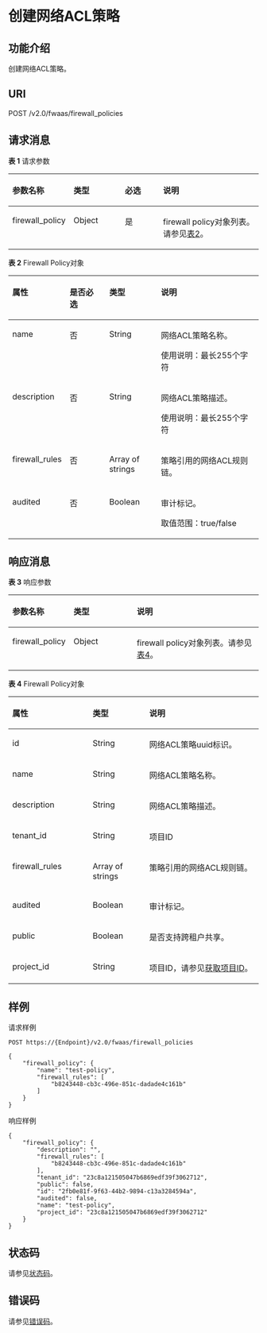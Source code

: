 # 创建网络ACL策略<a name="vpc_firewall_0008"></a>

## 功能介绍<a name="section1113556013250"></a>

创建网络ACL策略。

## URI<a name="section6172185713250"></a>

POST /v2.0/fwaas/firewall\_policies

## 请求消息<a name="section1463374013250"></a>

**表 1**  请求参数

<a name="table2714868513250"></a>
<table><thead align="left"><tr id="row1539465113250"><th class="cellrowborder" valign="top" width="19.388061193880613%" id="mcps1.2.5.1.1"><p id="p1243776013250"><a name="p1243776013250"></a><a name="p1243776013250"></a>参数名称</p>
</th>
<th class="cellrowborder" valign="top" width="21.42785721427857%" id="mcps1.2.5.1.2"><p id="p3819060413250"><a name="p3819060413250"></a><a name="p3819060413250"></a>类型</p>
</th>
<th class="cellrowborder" valign="top" width="16.328367163283673%" id="mcps1.2.5.1.3"><p id="p4282563113250"><a name="p4282563113250"></a><a name="p4282563113250"></a>必选</p>
</th>
<th class="cellrowborder" valign="top" width="42.85571442855714%" id="mcps1.2.5.1.4"><p id="p3747093813250"><a name="p3747093813250"></a><a name="p3747093813250"></a>说明</p>
</th>
</tr>
</thead>
<tbody><tr id="row4731925913250"><td class="cellrowborder" valign="top" width="19.388061193880613%" headers="mcps1.2.5.1.1 "><p id="p3852256313250"><a name="p3852256313250"></a><a name="p3852256313250"></a>firewall_policy</p>
</td>
<td class="cellrowborder" valign="top" width="21.42785721427857%" headers="mcps1.2.5.1.2 "><p id="p5375326713250"><a name="p5375326713250"></a><a name="p5375326713250"></a>Object</p>
</td>
<td class="cellrowborder" valign="top" width="16.328367163283673%" headers="mcps1.2.5.1.3 "><p id="p5311559313250"><a name="p5311559313250"></a><a name="p5311559313250"></a>是</p>
</td>
<td class="cellrowborder" valign="top" width="42.85571442855714%" headers="mcps1.2.5.1.4 "><p id="p3083242213250"><a name="p3083242213250"></a><a name="p3083242213250"></a>firewall policy对象列表。请参见<a href="#table17002720121127">表2</a>。</p>
</td>
</tr>
</tbody>
</table>

**表 2**  Firewall Policy对象

<a name="table17002720121127"></a>
<table><thead align="left"><tr id="row16929792121127"><th class="cellrowborder" valign="top" width="20.830000000000002%" id="mcps1.2.5.1.1"><p id="p18873879121127"><a name="p18873879121127"></a><a name="p18873879121127"></a>属性</p>
</th>
<th class="cellrowborder" valign="top" width="16.35%" id="mcps1.2.5.1.2"><p id="p1558616214598"><a name="p1558616214598"></a><a name="p1558616214598"></a>是否必选</p>
</th>
<th class="cellrowborder" valign="top" width="20.94%" id="mcps1.2.5.1.3"><p id="p12638309121127"><a name="p12638309121127"></a><a name="p12638309121127"></a>类型</p>
</th>
<th class="cellrowborder" valign="top" width="41.88%" id="mcps1.2.5.1.4"><p id="p61199938121127"><a name="p61199938121127"></a><a name="p61199938121127"></a>说明</p>
</th>
</tr>
</thead>
<tbody><tr id="row9858171121127"><td class="cellrowborder" valign="top" width="20.830000000000002%" headers="mcps1.2.5.1.1 "><p id="p49865700121127"><a name="p49865700121127"></a><a name="p49865700121127"></a>name</p>
</td>
<td class="cellrowborder" valign="top" width="16.35%" headers="mcps1.2.5.1.2 "><p id="p13586523597"><a name="p13586523597"></a><a name="p13586523597"></a>否</p>
</td>
<td class="cellrowborder" valign="top" width="20.94%" headers="mcps1.2.5.1.3 "><p id="p6225460121127"><a name="p6225460121127"></a><a name="p6225460121127"></a>String</p>
</td>
<td class="cellrowborder" valign="top" width="41.88%" headers="mcps1.2.5.1.4 "><p id="p40337147121127"><a name="p40337147121127"></a><a name="p40337147121127"></a><span id="text1275012281427"><a name="text1275012281427"></a><a name="text1275012281427"></a>网络ACL</span><span id="text17750142824219"><a name="text17750142824219"></a><a name="text17750142824219"></a></span>策略名称。</p>
<p id="p078324045715"><a name="p078324045715"></a><a name="p078324045715"></a>使用说明：最长255个字符</p>
</td>
</tr>
<tr id="row61803802121127"><td class="cellrowborder" valign="top" width="20.830000000000002%" headers="mcps1.2.5.1.1 "><p id="p39621949121127"><a name="p39621949121127"></a><a name="p39621949121127"></a>description</p>
</td>
<td class="cellrowborder" valign="top" width="16.35%" headers="mcps1.2.5.1.2 "><p id="p9586132125919"><a name="p9586132125919"></a><a name="p9586132125919"></a>否</p>
</td>
<td class="cellrowborder" valign="top" width="20.94%" headers="mcps1.2.5.1.3 "><p id="p66053143121127"><a name="p66053143121127"></a><a name="p66053143121127"></a>String</p>
</td>
<td class="cellrowborder" valign="top" width="41.88%" headers="mcps1.2.5.1.4 "><p id="p15357220121127"><a name="p15357220121127"></a><a name="p15357220121127"></a><span id="text10937139144212"><a name="text10937139144212"></a><a name="text10937139144212"></a>网络ACL</span><span id="text209371339174210"><a name="text209371339174210"></a><a name="text209371339174210"></a></span>策略描述。</p>
<p id="p9538853205712"><a name="p9538853205712"></a><a name="p9538853205712"></a>使用说明：最长255个字符</p>
</td>
</tr>
<tr id="row33369184121127"><td class="cellrowborder" valign="top" width="20.830000000000002%" headers="mcps1.2.5.1.1 "><p id="p16940942121127"><a name="p16940942121127"></a><a name="p16940942121127"></a>firewall_rules</p>
</td>
<td class="cellrowborder" valign="top" width="16.35%" headers="mcps1.2.5.1.2 "><p id="p958617217599"><a name="p958617217599"></a><a name="p958617217599"></a>否</p>
</td>
<td class="cellrowborder" valign="top" width="20.94%" headers="mcps1.2.5.1.3 "><p id="p27024915121127"><a name="p27024915121127"></a><a name="p27024915121127"></a>Array of strings</p>
</td>
<td class="cellrowborder" valign="top" width="41.88%" headers="mcps1.2.5.1.4 "><p id="p53455884121127"><a name="p53455884121127"></a><a name="p53455884121127"></a>策略引用的<span id="text7723551104210"><a name="text7723551104210"></a><a name="text7723551104210"></a>网络ACL</span><span id="text187232518425"><a name="text187232518425"></a><a name="text187232518425"></a></span>规则链。</p>
</td>
</tr>
<tr id="row717167121127"><td class="cellrowborder" valign="top" width="20.830000000000002%" headers="mcps1.2.5.1.1 "><p id="p30704110121127"><a name="p30704110121127"></a><a name="p30704110121127"></a>audited</p>
</td>
<td class="cellrowborder" valign="top" width="16.35%" headers="mcps1.2.5.1.2 "><p id="p1586172195914"><a name="p1586172195914"></a><a name="p1586172195914"></a>否</p>
</td>
<td class="cellrowborder" valign="top" width="20.94%" headers="mcps1.2.5.1.3 "><p id="p10804884121127"><a name="p10804884121127"></a><a name="p10804884121127"></a>Boolean</p>
</td>
<td class="cellrowborder" valign="top" width="41.88%" headers="mcps1.2.5.1.4 "><p id="p3925300121127"><a name="p3925300121127"></a><a name="p3925300121127"></a>审计标记。</p>
<p id="p04705516572"><a name="p04705516572"></a><a name="p04705516572"></a>取值范围：true/false</p>
</td>
</tr>
</tbody>
</table>

## 响应消息<a name="section3860887413250"></a>

**表 3**  响应参数

<a name="table1500933413250"></a>
<table><thead align="left"><tr id="row4729303413250"><th class="cellrowborder" valign="top" width="23.169999999999998%" id="mcps1.2.4.1.1"><p id="p3920364913250"><a name="p3920364913250"></a><a name="p3920364913250"></a>参数名称</p>
</th>
<th class="cellrowborder" valign="top" width="25.61%" id="mcps1.2.4.1.2"><p id="p2638548713250"><a name="p2638548713250"></a><a name="p2638548713250"></a>类型</p>
</th>
<th class="cellrowborder" valign="top" width="51.22%" id="mcps1.2.4.1.3"><p id="p3350107113250"><a name="p3350107113250"></a><a name="p3350107113250"></a>说明</p>
</th>
</tr>
</thead>
<tbody><tr id="row2328883413250"><td class="cellrowborder" valign="top" width="23.169999999999998%" headers="mcps1.2.4.1.1 "><p id="p1575454013250"><a name="p1575454013250"></a><a name="p1575454013250"></a>firewall_policy</p>
</td>
<td class="cellrowborder" valign="top" width="25.61%" headers="mcps1.2.4.1.2 "><p id="p4446263713250"><a name="p4446263713250"></a><a name="p4446263713250"></a>Object</p>
</td>
<td class="cellrowborder" valign="top" width="51.22%" headers="mcps1.2.4.1.3 "><p id="p4558033913250"><a name="p4558033913250"></a><a name="p4558033913250"></a>firewall policy对象列表。请参见<a href="#table6763048152111">表4</a>。</p>
</td>
</tr>
</tbody>
</table>

**表 4**  Firewall Policy对象

<a name="table6763048152111"></a>
<table><thead align="left"><tr id="row18764194892115"><th class="cellrowborder" valign="top" width="32.083208320832085%" id="mcps1.2.4.1.1"><p id="p3764194815213"><a name="p3764194815213"></a><a name="p3764194815213"></a>属性</p>
</th>
<th class="cellrowborder" valign="top" width="22.632263226322635%" id="mcps1.2.4.1.2"><p id="p876474817212"><a name="p876474817212"></a><a name="p876474817212"></a>类型</p>
</th>
<th class="cellrowborder" valign="top" width="45.28452845284529%" id="mcps1.2.4.1.3"><p id="p1876484815214"><a name="p1876484815214"></a><a name="p1876484815214"></a>说明</p>
</th>
</tr>
</thead>
<tbody><tr id="row46402691121127"><td class="cellrowborder" valign="top" width="32.083208320832085%" headers="mcps1.2.4.1.1 "><p id="p11805115121127"><a name="p11805115121127"></a><a name="p11805115121127"></a>id</p>
</td>
<td class="cellrowborder" valign="top" width="22.632263226322635%" headers="mcps1.2.4.1.2 "><p id="p13006089121127"><a name="p13006089121127"></a><a name="p13006089121127"></a>String</p>
</td>
<td class="cellrowborder" valign="top" width="45.28452845284529%" headers="mcps1.2.4.1.3 "><p id="p13152683121127"><a name="p13152683121127"></a><a name="p13152683121127"></a><span id="text132565208432"><a name="text132565208432"></a><a name="text132565208432"></a>网络ACL</span><span id="text9256202014436"><a name="text9256202014436"></a><a name="text9256202014436"></a></span>策略uuid标识。</p>
</td>
</tr>
<tr id="row376464814211"><td class="cellrowborder" valign="top" width="32.083208320832085%" headers="mcps1.2.4.1.1 "><p id="p19764204872112"><a name="p19764204872112"></a><a name="p19764204872112"></a>name</p>
</td>
<td class="cellrowborder" valign="top" width="22.632263226322635%" headers="mcps1.2.4.1.2 "><p id="p2764154815210"><a name="p2764154815210"></a><a name="p2764154815210"></a>String</p>
</td>
<td class="cellrowborder" valign="top" width="45.28452845284529%" headers="mcps1.2.4.1.3 "><p id="p676474842118"><a name="p676474842118"></a><a name="p676474842118"></a><span id="text77067234433"><a name="text77067234433"></a><a name="text77067234433"></a>网络ACL</span><span id="text8706182314436"><a name="text8706182314436"></a><a name="text8706182314436"></a></span>策略名称。</p>
</td>
</tr>
<tr id="row5764144892115"><td class="cellrowborder" valign="top" width="32.083208320832085%" headers="mcps1.2.4.1.1 "><p id="p476424842118"><a name="p476424842118"></a><a name="p476424842118"></a>description</p>
</td>
<td class="cellrowborder" valign="top" width="22.632263226322635%" headers="mcps1.2.4.1.2 "><p id="p147654481219"><a name="p147654481219"></a><a name="p147654481219"></a>String</p>
</td>
<td class="cellrowborder" valign="top" width="45.28452845284529%" headers="mcps1.2.4.1.3 "><p id="p18765204812117"><a name="p18765204812117"></a><a name="p18765204812117"></a><span id="text8531927114318"><a name="text8531927114318"></a><a name="text8531927114318"></a>网络ACL</span><span id="text125302716431"><a name="text125302716431"></a><a name="text125302716431"></a></span>策略描述。</p>
</td>
</tr>
<tr id="row3765184815214"><td class="cellrowborder" valign="top" width="32.083208320832085%" headers="mcps1.2.4.1.1 "><p id="p11765848162113"><a name="p11765848162113"></a><a name="p11765848162113"></a>tenant_id</p>
</td>
<td class="cellrowborder" valign="top" width="22.632263226322635%" headers="mcps1.2.4.1.2 "><p id="p4765548162116"><a name="p4765548162116"></a><a name="p4765548162116"></a>String</p>
</td>
<td class="cellrowborder" valign="top" width="45.28452845284529%" headers="mcps1.2.4.1.3 "><p id="p10487112"><a name="p10487112"></a><a name="p10487112"></a>项目ID</p>
</td>
</tr>
<tr id="row7766248182119"><td class="cellrowborder" valign="top" width="32.083208320832085%" headers="mcps1.2.4.1.1 "><p id="p376624822116"><a name="p376624822116"></a><a name="p376624822116"></a>firewall_rules</p>
</td>
<td class="cellrowborder" valign="top" width="22.632263226322635%" headers="mcps1.2.4.1.2 "><p id="p127661248192113"><a name="p127661248192113"></a><a name="p127661248192113"></a>Array of strings</p>
</td>
<td class="cellrowborder" valign="top" width="45.28452845284529%" headers="mcps1.2.4.1.3 "><p id="p076694811218"><a name="p076694811218"></a><a name="p076694811218"></a>策略引用的<span id="text96322308437"><a name="text96322308437"></a><a name="text96322308437"></a>网络ACL</span><span id="text106325300431"><a name="text106325300431"></a><a name="text106325300431"></a></span>规则链。</p>
</td>
</tr>
<tr id="row376664817218"><td class="cellrowborder" valign="top" width="32.083208320832085%" headers="mcps1.2.4.1.1 "><p id="p1376624892119"><a name="p1376624892119"></a><a name="p1376624892119"></a>audited</p>
</td>
<td class="cellrowborder" valign="top" width="22.632263226322635%" headers="mcps1.2.4.1.2 "><p id="p197661748132118"><a name="p197661748132118"></a><a name="p197661748132118"></a>Boolean</p>
</td>
<td class="cellrowborder" valign="top" width="45.28452845284529%" headers="mcps1.2.4.1.3 "><p id="p1676694811214"><a name="p1676694811214"></a><a name="p1676694811214"></a>审计标记。</p>
</td>
</tr>
<tr id="row1976619489210"><td class="cellrowborder" valign="top" width="32.083208320832085%" headers="mcps1.2.4.1.1 "><p id="p1376694818214"><a name="p1376694818214"></a><a name="p1376694818214"></a>public</p>
</td>
<td class="cellrowborder" valign="top" width="22.632263226322635%" headers="mcps1.2.4.1.2 "><p id="p576634816213"><a name="p576634816213"></a><a name="p576634816213"></a>Boolean</p>
</td>
<td class="cellrowborder" valign="top" width="45.28452845284529%" headers="mcps1.2.4.1.3 "><p id="p19766748192115"><a name="p19766748192115"></a><a name="p19766748192115"></a>是否支持跨租户共享。</p>
</td>
</tr>
<tr id="row109594223354"><td class="cellrowborder" valign="top" width="32.083208320832085%" headers="mcps1.2.4.1.1 "><p id="p870051413911"><a name="p870051413911"></a><a name="p870051413911"></a>project_id</p>
</td>
<td class="cellrowborder" valign="top" width="22.632263226322635%" headers="mcps1.2.4.1.2 "><p id="p17700201411911"><a name="p17700201411911"></a><a name="p17700201411911"></a>String</p>
</td>
<td class="cellrowborder" valign="top" width="45.28452845284529%" headers="mcps1.2.4.1.3 "><p id="p1582585392819"><a name="p1582585392819"></a><a name="p1582585392819"></a>项目ID，请参见<a href="获取项目ID.md">获取项目ID</a>。</p>
</td>
</tr>
</tbody>
</table>

## 样例<a name="section5030474113250"></a>

请求样例

```
POST https://{Endpoint}/v2.0/fwaas/firewall_policies

{
    "firewall_policy": {
        "name": "test-policy", 
        "firewall_rules": [
            "b8243448-cb3c-496e-851c-dadade4c161b"
        ]
    }
}
```

响应样例

```
{
    "firewall_policy": {
        "description": "", 
        "firewall_rules": [
            "b8243448-cb3c-496e-851c-dadade4c161b"
        ], 
        "tenant_id": "23c8a121505047b6869edf39f3062712", 
        "public": false, 
        "id": "2fb0e81f-9f63-44b2-9894-c13a3284594a", 
        "audited": false, 
        "name": "test-policy",
        "project_id": "23c8a121505047b6869edf39f3062712"
    }
}
```

## 状态码<a name="section10470352390"></a>

请参见[状态码](状态码.md)。

## 错误码<a name="section85821649202813"></a>

请参见[错误码](错误码.md)。

